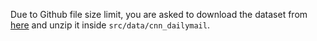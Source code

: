 Due to Github file size limit, you are asked to download the dataset from [here](https://huggingface.co/datasets/abisee/cnn_dailymail) and unzip it inside `src/data/cnn_dailymail`.